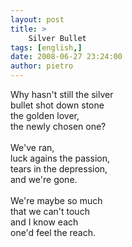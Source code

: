 ```yaml
---
layout: post
title: >
    Silver Bullet
tags: [english,]
date: 2008-06-27 23:24:00
author: pietro
---
```

Why hasn't still the silver<br/>bullet shot down stone<br/>the golden lover,<br/>the newly chosen one?<br/><br/>We've ran,<br/>luck agains the passion,<br/>tears in the depression,<br/>and we're gone.<br/><br/>We're maybe so much<br/>that we can't touch<br/>and I know each<br/>one'd feel the reach.
